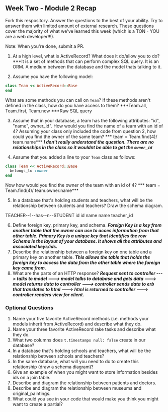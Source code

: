 ## Week Two - Module 2 Recap

Fork this respository. Answer the questions to the best of your ability. Try to answer them with limited amount of external research. These questions cover the majority of what we've learned this week (which is a TON - YOU are a web developer!!!). 

Note: When you're done, submit a PR.

1. At a high level, what is ActiveRecord? What does it do/allow you to do?
  ***It is a set of methods that can perform complex SQL query. It is an ORM. A medium between the database and the model thats talking to it.
  
2. Assume you have the following model:

```ruby
class Team << ActiveRecord::Base
end
```

What are some methods you can call on `Team`? If these methods aren't defined in the class, how do you have access to them?
***Team.all, Team.first, Team.new
***Raw SQL query

3. Assume that in your database, a team has the following attributes: "id", "name", owner_id". How would you find the name of a team with an id of 4? Assuming your class only included the code from question 2, how could you find the owner of the same team?
*** team = Team.find(4)/ team.name***
***I don't really understand the question. There are no relationships in the class so it wouldnt be able to get the `owner_id`***


4. Assume that you added a line to your `Team` class as follows:

```ruby
class Team << ActiveRecord::Base
  belongs_to :owner
end
```

Now how would you find the owner of the team with an id of 4?
*** team = Team.find(4)/ team.owner.name***

5. In a database that's holding students and teachers, what will be the relationship between students and teachers? Draw the schema diagram.

TEACHER--1--has--n--STUDENT
id                   id
name                 name
                     teacher_id

6. Define foreign key, primary key, and schema.
***Foreign Key is a key from another table that the owner can use to acces information from that other table.***
***Primary Key is a unique key that identifies the row***
***Schema is the layout of your database. It shows all the attributes and associated keys/ids.***
7. Describe the relationship between a foreign key on one table and a primary key on another table.
***This allows the table that holds the foreign key to access the data from the other table where the foreign key came from.***
8. What are the parts of an HTTP response?
***Request sent to controller ---> talks to model ---> model talks to database and gets data ---> model returns data to controller ---> controller sends data to erb that translates to html ---> html is returned to controller ---> controller renders view for client.***

### Optional Questions

1. Name your five favorite ActiveRecord methods (i.e. methods your models inherit from ActiveRecord) and describe what they do.
2. Name your three favorite ActiveRecord rake tasks and describe what they do.
3. What two columns does `t.timestamps null: false` create in our database?
4. In a database that's holding schools and teachers, what will be the relationship between schools and teachers?
5. In the same database, what will you need to do to create this relationship (draw a schema diagram)?
6. Give an example of when you might want to store information besides ids on a join table.
7. Describe and diagram the relationship between patients and doctors.
8. Describe and diagram the relationship between museums and original_paintings.
9. What could you see in your code that would make you think you might want to create a partial?
